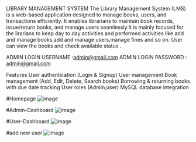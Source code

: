 
LIBRARY MANAGEMENT SYSTEM
The Library Management System (LMS) is a web-based application designed to manage books, users, and transactions efficiently. It enables librarians to maintain book records, issue/return books, and manage users seamlessly.It is mainly focused for the lirarians to keep day to day activities and performed activities like add and manage books,add and manage users,manage fines and so on. User can view the books and check available status .

ADMIN LOGIN USERNAME :admin@gmail.com
ADMIN LOGIN PASSWORD : admin@gmail.com

 
 Features
 User authentication (Login & Signup)
 User management 
 Book management (Add, Edit, Delete, Search books)
 Borrowing & returning books with due date tracking
 User roles (Admin,user)
 MySQL database integration


#Homepage
 ![image](https://github.com/user-attachments/assets/cfaff6f5-bdd7-405b-947b-833e5edb67c4)

 #Admin-Dashboard
 ![image](https://github.com/user-attachments/assets/8954bc46-09ea-475c-8d5d-744495261f79)

 #User-Dashboard
 ![image](https://github.com/user-attachments/assets/a7d7f384-a9e2-49b4-8033-45241c66fe9b)

 #add new user
 ![image](https://github.com/user-attachments/assets/b49558b7-0f0f-4458-ac8c-7cc1e0b2c829)



